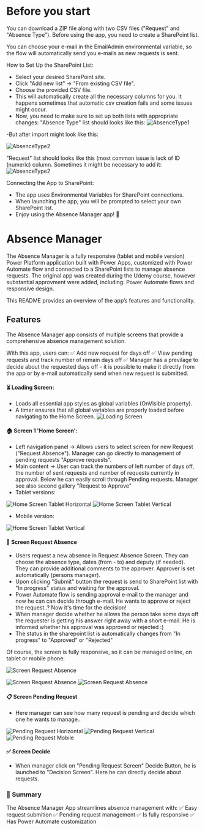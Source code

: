 # Before you start
You can download a ZIP file along with two CSV files ("Request" and "Absence Type"). Before using the app, you need to create a SharePoint list.

You can choose your e-mail in the EmailAdmin environmental variable, so the flow will automatically send you e-mails as new requests is sent.

How to Set Up the SharePoint List:
- Select your desired SharePoint site.
- Click "Add new list" → "From existing CSV file".
- Choose the provided CSV file.
- This will automatically create all the necessary columns for you. It happens sometimes that automatic csv creation fails and some issues might occur.
- Now, you need to make sure to set up both lists with appropriate changes:
  "Absence Type" list should looks like this:
![AbsenceType1](https://github.com/BMirska/AbsenceManager/blob/main/SharePoint_Hint1A.jpg)

-But after import might look like this:

![AbsenceType2](https://github.com/BMirska/AbsenceManager/blob/main/SharePoint_Hint1.jpg)

  "Request" list should looks like this (most common issue is lack of ID (numeric) column. Sometimes it might be necessary to add it:
![AbsenceType2](https://github.com/BMirska/AbsenceManager/blob/main/SharePoint%20Hint2.jpg)


Connecting the App to SharePoint:
- The app uses Environmental Variables for SharePoint connections.
- When launching the app, you will be prompted to select your own SharePoint list.
- Enjoy using the Absence Manager app! 🚀


# Absence Manager
The Absence Manager is a fully responsive (tablet and mobile version) Power Platform application built with Power Apps, customized with Power Automate flow and connected to a SharePoint lists to manage absence requests. The original app was created during the Udemy course, however substantial approvment were added, including: Power Automate flows and responsive design.

This README provides an overview of the app’s features and functionality.
## Features
The Absence Manager app consists of multiple screens that provide a comprehensive absence management solution.

With this app, users can:
✅ Add new request for days off
✅ View pending requests and track number of remain days off
✅ Manager has a previlage to decide about the requested days off - it is possible to make it directly from the app or by e-mail automatically send when new request is submitted.

#### ⏳ Loading Screen:
- Loads all essential app styles as global variables (OnVisible property).
- A timer ensures that all global variables are properly loaded before navigating to the Home Screen.
![Loading Screen](https://github.com/BMirska/AbsenceManager/blob/main/Zrzut%20ekranu%202025-03-06%20132310.png)
#### 🏠  Screen 1 'Home Screen':
- Left navigation panel → Allows users to select screen for new Request ("Request Absence"). Manager can go directly to management of pending requests "Approve requests".
- Main content → User can track the numbers of left number of days off, the number of sent requests and number of requests currently in approval. Below he can easily scroll through Pending requests. Manager see also second gallery "Request to Approve"
- Tablet versions:
  
![Home Screen Tablet Horizontal](https://github.com/BMirska/AbsenceManager/blob/main/Home%20Screen%20Horizontal%20Tablet.jpg)
![Home Screen Tablet Vertical](https://github.com/BMirska/AbsenceManager/blob/main/Pending%20Request%20Screen%20Vertical%20Tablet.jpg)

- Mobile version:
  
![Home Screen Tablet Vertical](https://github.com/BMirska/AbsenceManager/blob/main/Request%20Absence%20Screen%20Mobile.jpg)


#### 👤 Screen Request Absence
- Users request a new absence in Request Absence Screen. They can choose the absence type, dates (from - to) and deputy (if needed). They can provide additional comments to the approver. Approver is set automatically (persons manager). 
- Upon clicking "Submit" button the request is send to SharePoint list with "In progress" status and waiting for the approval.
- Power Automate flow is sending approval e-mail to the manager and now he can can decide through e-mail. He wants to approve or reject the request..? Now it's time for the decision!
- When manager decide whether he allows the person take some days off the requester is getting his answer right away with a short e-mail. He is informed whether his approval was approved or rejected :)
- The status in the sharepoint list is automatically changes from "In progress" to "Approved" or "Rejected"

Of course, the screen is fully responsive, so it can be managed online, on tablet or mobile phone:


![Screen Request Absence ](https://github.com/BMirska/AbsenceManager/blob/main/Request%20Absence%20Horizontal%20Tablet.jpg)

![Screen Request Absence ](https://github.com/BMirska/AbsenceManager/blob/main/Request%20Abcence%20Vertical%20Tablet.jpg)
![Screen Request Absence ](https://github.com/BMirska/AbsenceManager/blob/main/Request%20Absence%20Screen%20Mobile.jpg)

#### 📋 Screen Pending Request
- Here manager can see how many request is pending and decide which one he wants to manage..

![Pending Request Horizontal](https://github.com/BMirska/AbsenceManager/blob/main/Pending%20Request%20Screen%20Horizontal%20Tablet.jpg)
![Pending Request Vertical](https://github.com/BMirska/AbsenceManager/blob/main/Pending%20Request%20Screen%20Vertical%20Tablet.jpg)
![Pending Request Mobile](https://github.com/BMirska/AbsenceManager/blob/main/Pending%20Request%20Screen%20Mobile.jpg)

#### ✅ Screen Decide
- When manager click on "Pending Request Screen" Decide Button, he is launched to "Decision Screen". Here he can directly decide about requests.
  

### 🚀 Summary
The Absence Manager App streamlines absence management with:
✅ Easy request submition
✅ Pending request management 
✅ Is fully responsive
✅ Has Power Automate customization 


